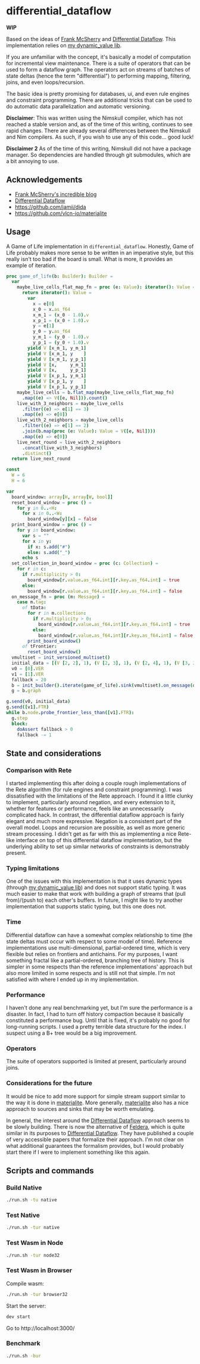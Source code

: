 # differential_dataflow

**WIP**

Based on the ideas of [Frank McSherry](https://github.com/frankmcsherry/blog) and [Differential Dataflow](https://github.com/TimelyDataflow/differential-dataflow). This implementation relies on [my dynamic_value lib](https://github.com/theSherwood/dynamic_value).

If you are unfamiliar with the concept, it's basically a model of computation for incremental view maintenance. There is a suite of operators that can be used to form a dataflow graph. The operators act on streams of batches of state deltas (hence the term "differential") to performing mapping, filtering, joins, and even loops/recursion.

The basic idea is pretty promising for databases, ui, and even rule engines and constraint programming. There are additional tricks that can be used to do automatic data parallelization and automatic versioning.

**Disclaimer**: This was written using the Nimskull compiler, which has not reached a stable version and, as of the time of this writing, continues to see rapid changes. There are already several differences between the Nimskull and Nim compilers. As such, if you wish to use any of this code... good luck!

**Disclaimer 2** As of the time of this writing, Nimskull did not have a package manager. So dependencies are handled through git submodules, which are a bit annoying to use.

## Acknowledgements

- [Frank McSherry's incredible blog](https://github.com/frankmcsherry/blog)
- [Differential Dataflow](https://github.com/TimelyDataflow/differential-dataflow)
- https://github.com/jamii/dida
- https://github.com/vlcn-io/materialite

## Usage

A Game of Life implementation in `differential_dataflow`. Honestly, Game of Life probably makes more sense to be written in an imperative style, but this really isn't too bad if the board is small. What is more, it provides an example of iteration.

```nim
proc game_of_life(b: Builder): Builder =
  var
    maybe_live_cells_flat_map_fn = proc (e: Value): iterator(): Value =
      return iterator(): Value =
        var
          x = e[0]
          x_0 = x.as_f64
          x_m_1 = (x_0 - 1.0).v
          x_p_1 = (x_0 + 1.0).v
          y = e[1]
          y_0 = y.as_f64
          y_m_1 = (y_0 - 1.0).v
          y_p_1 = (y_0 + 1.0).v
        yield V [x_m_1, y_m_1]
        yield V [x_m_1, y    ]
        yield V [x_m_1, y_p_1]
        yield V [x,     y_m_1]
        yield V [x,     y_p_1]
        yield V [x_p_1, y_m_1]
        yield V [x_p_1, y    ]
        yield V [x_p_1, y_p_1]
    maybe_live_cells = b.flat_map(maybe_live_cells_flat_map_fn)
      .map((e) => V([e, Nil])).count()
    live_with_3_neighbors = maybe_live_cells
      .filter((e) => e[1] == 3)
      .map((e) => e[0])
    live_with_2_neighbors = maybe_live_cells
      .filter((e) => e[1] == 2)
      .join(b.map(proc (e: Value): Value = V([e, Nil])))
      .map((e) => e[0])
    live_next_round = live_with_2_neighbors
      .concat(live_with_3_neighbors)
      .distinct()
  return live_next_round

const
  W = 6
  H = 6

var
  board_window: array[H, array[W, bool]]
  reset_board_window = proc () =
    for y in 0..<H:
      for x in 0..<W:
        board_window[y][x] = false
  print_board_window = proc () =
    for y in board_window:
      var s = ""
      for x in y:
        if x: s.add("#")
        else: s.add("_")
      echo s
  set_collection_in_board_window = proc (c: Collection) =
    for r in c:
      if r.multiplicity > 0:
        board_window[r.value.as_f64.int][r.key.as_f64.int] = true
      else:
        board_window[r.value.as_f64.int][r.key.as_f64.int] = false
  on_message_fn = proc (m: Message) =
    case m.tag:
      of tData:
        for r in m.collection:
          if r.multiplicity > 0:
            board_window[r.value.as_f64.int][r.key.as_f64.int] = true
          else:
            board_window[r.value.as_f64.int][r.key.as_f64.int] = false
        print_board_window()
      of tFrontier:
        reset_board_window()
  vmultiset = init_versioned_multiset()
  initial_data = [(V [2, 2], 1), (V [2, 3], 1), (V [2, 4], 1), (V [3, 2], 1)].COL
  v0 = [0].VER
  v1 = [1].VER
  fallback = 20
  b = init_builder().iterate(game_of_life).sink(vmultiset).on_message(on_message_fn)
  g = b.graph

g.send(v0, initial_data)
g.send([v1].FTR)
while b.node.probe_frontier_less_than([v1].FTR):
  g.step
  block:
    doAssert fallback > 0
    fallback -= 1
```

## State and considerations

### Comparison with Rete

I started implementing this after doing a couple rough implementations of the Rete algorithm (for rule engines and constraint programming). I was dissatisfied with the limitations of the Rete approach. I found it a little clunky to implement, particularly around negation, and every extension to it, whether for features or performance, feels like an unnecessarily complicated hack. In contrast, the differential dataflow approach is fairly elegant and much more expressive. Negation is a consistent part of the overall model. Loops and recursion are possible, as well as more generic stream processing. I didn't get as far with this as implementing a nice Rete-like interface on top of this differential dataflow implementation, but the underlying ability to set up similar networks of constraints is demonstrably present.

### Typing limitations

One of the issues with this implementation is that it uses dynamic types (through [my dynamic_value lib](https://github.com/theSherwood/dynamic_value)) and does not support static typing. It was much easier to make that work with building a graph of streams that (pull from)/(push to) each other's buffers. In future, I might like to try another implementation that supports static typing, but this one does not.

### Time

Differential dataflow can have a somewhat complex relationship to time (the state deltas must occur with respect to some model of time). Reference implementations use multi-dimensional, partial-ordered time, which is very flexible but relies on frontiers and antichains. For my purposes, I want something fractal like a partial-ordered, branching tree of history. This is simpler in some respects than the reference implementations' approach but also more limited in some respects and is still not that simple. I'm not satisfied with where I ended up in my implementation.

### Performance

I haven't done any real benchmarking yet, but I'm sure the performance is a disaster. In fact, I had to turn off history compaction because it basically constituted a performance bug. Until that is fixed, it's probably no good for long-running scripts. I used a pretty terrible data structure for the index. I suspect using a B+ tree would be a big improvement.

### Operators

The suite of operators supported is limited at present, particularly around joins.

### Considerations for the future

It would be nice to add more support for simple stream support similar to the way it is done in [materialite](https://github.com/vlcn-io/materialite). More generally, [materialite](https://github.com/vlcn-io/materialite) also has a nice approach to sources and sinks that may be worth emulating.

In general, the interest around the [Differential Dataflow](https://github.com/TimelyDataflow/differential-dataflow) approach seems to be slowly building. There is now the alternative of [Feldera](https://www.feldera.com/), which is quite similar in its purposes to [Differential Dataflow](https://github.com/TimelyDataflow/differential-dataflow). They have published a couple of very accessible papers that formalize their approach. I'm not clear on what additional guarantees the formalism provides, but I would probably start there if I were to implement something like this again.

## Scripts and commands

### Build Native

```sh
./run.sh -tu native
```

### Test Native

```sh
./run.sh -tur native
```

### Test Wasm in Node

```sh
./run.sh -tur node32
```

### Test Wasm in Browser

Compile wasm:

```sh
./run.sh -tur browser32
```

Start the server:

```sh
dev start
```

Go to http://localhost:3000/

### Benchmark

```sh
./run.sh -bur
```
